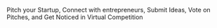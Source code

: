 Pitch your Startup, Connect with entrepreneurs, Submit Ideas, Vote on Pitches, and Get Noticed in Virtual Competition
